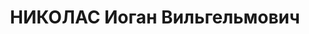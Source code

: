 ---
title: НИКОЛАС Иоган Вильгельмович
description: 'Род. в 1893, С. -Петербургская губ. (по другим данным Лифляндская губ.
  )., немец, обр.: грамотный, член ВКП(б) с 1913. Проживал: г. Минусинск. Участник
  захвата Зимнего дворца, красногвардеец и красный партизан. Награжден орденом Красного
  Знамени. Работал председателем профсоюза на строительстве Турксиба в Алма-Ате. Арестован
  в феврале 1935. Осужден на 3 года ссылки. Ссыльный в г. Минусинске. Плотник в "Заготзерно".

  Арестован 30.08.1936, содержался в Минусинской тюрьме. Обв. по ст. 58-8, 58-11 УК
  РСФСР. Приговор: ВК ВС СССР, 20.04.1937 – ВМН. Расстрелян 24.04.1937, в г. Красноярске.

  Реабилитирован Верховным судом СССР 03.03.1965'
---